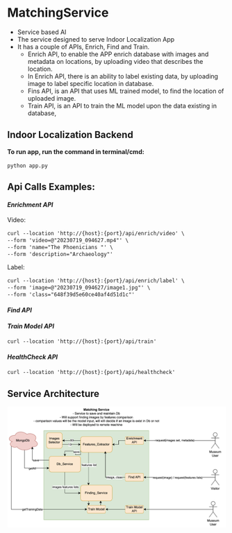 # MatchingService

- Service based AI
- The service designed to serve Indoor Localization App
- It has a couple of APIs, Enrich, Find and Train.
    - Enrich API, to enable the APP enrich database with images and metadata on locations, by uploading video that
      describes the location.
    - In Enrich API, there is an ability to label existing data, by uploading image to label specific location in
      database.
    - Fins API, is an API that uses ML trained model, to find the location of uploaded image.
    - Train API, is an API to train the ML model upon the data existing in database,

## Indoor Localization Backend

**To run app, run the command in terminal/cmd:**

`python app.py
`

## Api Calls Examples:

#### _Enrichment API_

Video:

    curl --location 'http://{host}:{port}/api/enrich/video' \
    --form 'video=@"20230719_094627.mp4"' \
    --form 'name="The Phoenicians "' \
    --form 'description="Archaeology"'

Label:

    curl --location 'http://{host}:{port}/api/enrich/label' \
    --form 'image=@"20230719_094627/image1.jpg"' \
    --form 'class="648f39d5e60ce40af4d51d1c"'

#### _Find API_

#### _Train Model API_

    curl --location 'http://{host}:{port}/api/train'

#### _HealthCheck API_

    curl --location 'http://{host}:{port}/api/healthcheck'

## Service Architecture

![Screenshot 2023-08-18 at 10.06.14.png](uploads%2Fdesign%2FScreenshot%202023-08-18%20at%2010.06.14.png)